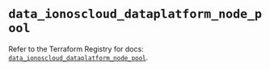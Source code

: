 # `data_ionoscloud_dataplatform_node_pool`

Refer to the Terraform Registry for docs: [`data_ionoscloud_dataplatform_node_pool`](https://registry.terraform.io/providers/ionos-cloud/ionoscloud/6.7.5/docs/data-sources/dataplatform_node_pool).
